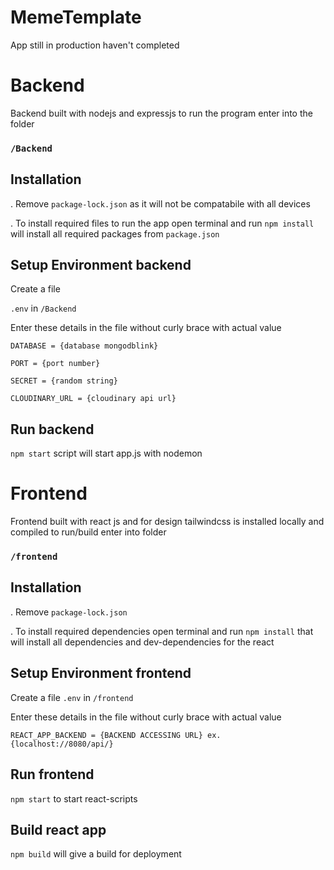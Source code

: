 # MemeTemplate
App still in production haven't completed
# Backend
 Backend built with nodejs and expressjs to run the program enter into the folder 
 ### `/Backend`
 ## Installation
  . Remove  `package-lock.json` as it will not be compatabile with all devices
  
  . To install required files to run the app open terminal and run  `npm install` will install all required packages from `package.json`
  
  ## Setup Environment backend
  Create a file
  
  `.env` in `/Backend`
  
  Enter these details in the file without curly brace with actual value
  
  `DATABASE = {database mongodblink} `
  
  `PORT = {port number}`
  
  `SECRET = {random string}`
  
  `CLOUDINARY_URL = {cloudinary api url}`
  
  ## Run backend
  
  `npm start` script will start app.js with nodemon 
  
# Frontend
Frontend built with react js and for design tailwindcss is installed locally and compiled to run/build enter into folder
### `/frontend`

## Installation
. Remove `package-lock.json` 

. To install required dependencies open terminal and run `npm install` that will install all dependencies and dev-dependencies for the react

## Setup Environment frontend

Create a file 
`.env` in `/frontend `

 Enter these details in the file without curly brace with actual value

`REACT_APP_BACKEND = {BACKEND ACCESSING URL} ex. {localhost://8080/api/}`
## Run frontend

`npm start` to start react-scripts 

## Build react app 

`npm build` will give a build for deployment

  
  
  
  
  

